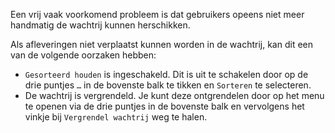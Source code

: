 Een vrij vaak voorkomend probleem is dat gebruikers opeens niet meer handmatig de
wachtrij kunnen herschikken.

Als afleveringen niet verplaatst kunnen worden in de wachtrij, kan dit een van de
volgende oorzaken hebben:

- `Gesorteerd houden` is ingeschakeld. Dit is uit te schakelen door op de drie
puntjes `…` in de bovenste balk te tikken en `Sorteren` te selecteren.
- De wachtrij is vergrendeld. Je kunt deze ontgrendelen door op het menu te
openen via de drie puntjes in de bovenste balk en vervolgens het vinkje bij
`Vergrendel wachtrij` weg te halen.
